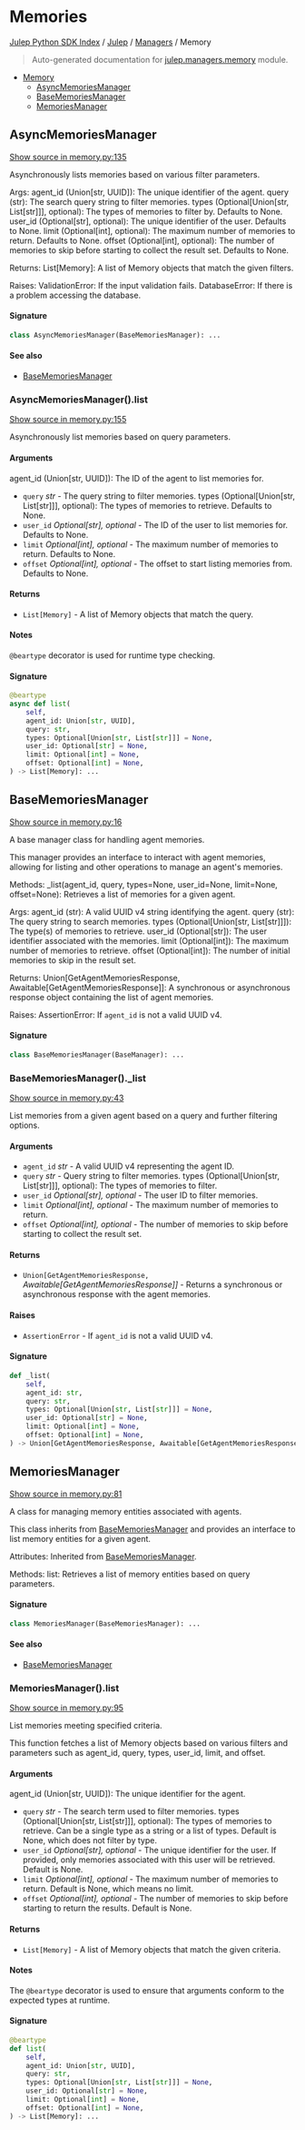 # Memories

[Julep Python SDK Index](./#julep-python-sdk-index) / [Julep](../../python-sdk-docs/julep/index.md#julep) / [Managers](../../python-sdk-docs/julep/managers/index.md#managers) / Memory

> Auto-generated documentation for [julep.managers.memory](../../../julep/managers/memory.py) module.

* [Memory](memory.md#memory)
  * [AsyncMemoriesManager](memory.md#asyncmemoriesmanager)
  * [BaseMemoriesManager](memory.md#basememoriesmanager)
  * [MemoriesManager](memory.md#memoriesmanager)

## AsyncMemoriesManager

[Show source in memory.py:135](../../../julep/managers/memory.py#L135)

Asynchronously lists memories based on various filter parameters.

Args: agent\_id (Union\[str, UUID]): The unique identifier of the agent. query (str): The search query string to filter memories. types (Optional\[Union\[str, List\[str]]], optional): The types of memories to filter by. Defaults to None. user\_id (Optional\[str], optional): The unique identifier of the user. Defaults to None. limit (Optional\[int], optional): The maximum number of memories to return. Defaults to None. offset (Optional\[int], optional): The number of memories to skip before starting to collect the result set. Defaults to None.

Returns: List\[Memory]: A list of Memory objects that match the given filters.

Raises: ValidationError: If the input validation fails. DatabaseError: If there is a problem accessing the database.

#### Signature

```python
class AsyncMemoriesManager(BaseMemoriesManager): ...
```

#### See also

* [BaseMemoriesManager](memory.md#basememoriesmanager)

### AsyncMemoriesManager().list

[Show source in memory.py:155](../../../julep/managers/memory.py#L155)

Asynchronously list memories based on query parameters.

#### Arguments

agent\_id (Union\[str, UUID]): The ID of the agent to list memories for.

* `query` _str_ - The query string to filter memories. types (Optional\[Union\[str, List\[str]]], optional): The types of memories to retrieve. Defaults to None.
* `user_id` _Optional\[str], optional_ - The ID of the user to list memories for. Defaults to None.
* `limit` _Optional\[int], optional_ - The maximum number of memories to return. Defaults to None.
* `offset` _Optional\[int], optional_ - The offset to start listing memories from. Defaults to None.

#### Returns

* `List[Memory]` - A list of Memory objects that match the query.

#### Notes

`@beartype` decorator is used for runtime type checking.

#### Signature

```python
@beartype
async def list(
    self,
    agent_id: Union[str, UUID],
    query: str,
    types: Optional[Union[str, List[str]]] = None,
    user_id: Optional[str] = None,
    limit: Optional[int] = None,
    offset: Optional[int] = None,
) -> List[Memory]: ...
```

## BaseMemoriesManager

[Show source in memory.py:16](../../../julep/managers/memory.py#L16)

A base manager class for handling agent memories.

This manager provides an interface to interact with agent memories, allowing for listing and other operations to manage an agent's memories.

Methods: \_list(agent\_id, query, types=None, user\_id=None, limit=None, offset=None): Retrieves a list of memories for a given agent.

Args: agent\_id (str): A valid UUID v4 string identifying the agent. query (str): The query string to search memories. types (Optional\[Union\[str, List\[str]]]): The type(s) of memories to retrieve. user\_id (Optional\[str]): The user identifier associated with the memories. limit (Optional\[int]): The maximum number of memories to retrieve. offset (Optional\[int]): The number of initial memories to skip in the result set.

Returns: Union\[GetAgentMemoriesResponse, Awaitable\[GetAgentMemoriesResponse]]: A synchronous or asynchronous response object containing the list of agent memories.

Raises: AssertionError: If `agent_id` is not a valid UUID v4.

#### Signature

```python
class BaseMemoriesManager(BaseManager): ...
```

### BaseMemoriesManager().\_list

[Show source in memory.py:43](../../../julep/managers/memory.py#L43)

List memories from a given agent based on a query and further filtering options.

#### Arguments

* `agent_id` _str_ - A valid UUID v4 representing the agent ID.
* `query` _str_ - Query string to filter memories. types (Optional\[Union\[str, List\[str]]], optional): The types of memories to filter.
* `user_id` _Optional\[str], optional_ - The user ID to filter memories.
* `limit` _Optional\[int], optional_ - The maximum number of memories to return.
* `offset` _Optional\[int], optional_ - The number of memories to skip before starting to collect the result set.

#### Returns

* `Union[GetAgentMemoriesResponse,` _Awaitable\[GetAgentMemoriesResponse]]_ - Returns a synchronous or asynchronous response with the agent memories.

#### Raises

* `AssertionError` - If `agent_id` is not a valid UUID v4.

#### Signature

```python
def _list(
    self,
    agent_id: str,
    query: str,
    types: Optional[Union[str, List[str]]] = None,
    user_id: Optional[str] = None,
    limit: Optional[int] = None,
    offset: Optional[int] = None,
) -> Union[GetAgentMemoriesResponse, Awaitable[GetAgentMemoriesResponse]]: ...
```

## MemoriesManager

[Show source in memory.py:81](../../../julep/managers/memory.py#L81)

A class for managing memory entities associated with agents.

This class inherits from [BaseMemoriesManager](memory.md#basememoriesmanager) and provides an interface to list memory entities for a given agent.

Attributes: Inherited from [BaseMemoriesManager](memory.md#basememoriesmanager).

Methods: list: Retrieves a list of memory entities based on query parameters.

#### Signature

```python
class MemoriesManager(BaseMemoriesManager): ...
```

#### See also

* [BaseMemoriesManager](memory.md#basememoriesmanager)

### MemoriesManager().list

[Show source in memory.py:95](../../../julep/managers/memory.py#L95)

List memories meeting specified criteria.

This function fetches a list of Memory objects based on various filters and parameters such as agent\_id, query, types, user\_id, limit, and offset.

#### Arguments

agent\_id (Union\[str, UUID]): The unique identifier for the agent.

* `query` _str_ - The search term used to filter memories. types (Optional\[Union\[str, List\[str]]], optional): The types of memories to retrieve. Can be a single type as a string or a list of types. Default is None, which does not filter by type.
* `user_id` _Optional\[str], optional_ - The unique identifier for the user. If provided, only memories associated with this user will be retrieved. Default is None.
* `limit` _Optional\[int], optional_ - The maximum number of memories to return. Default is None, which means no limit.
* `offset` _Optional\[int], optional_ - The number of memories to skip before starting to return the results. Default is None.

#### Returns

* `List[Memory]` - A list of Memory objects that match the given criteria.

#### Notes

The `@beartype` decorator is used to ensure that arguments conform to the expected types at runtime.

#### Signature

```python
@beartype
def list(
    self,
    agent_id: Union[str, UUID],
    query: str,
    types: Optional[Union[str, List[str]]] = None,
    user_id: Optional[str] = None,
    limit: Optional[int] = None,
    offset: Optional[int] = None,
) -> List[Memory]: ...
```
